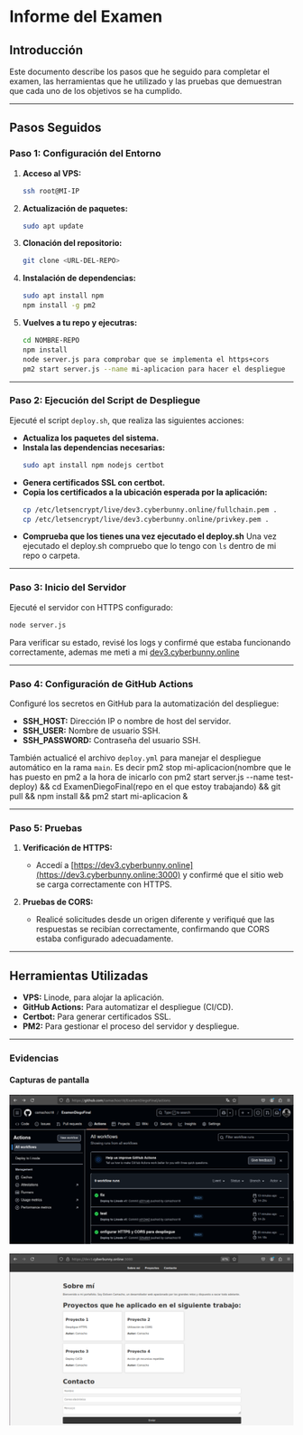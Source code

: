 # Informe del Examen

## Introducción

Este documento describe los pasos que he seguido para completar el examen, las herramientas que he utilizado y las pruebas que demuestran que cada uno de los objetivos se ha cumplido.

---

## Pasos Seguidos

### Paso 1: Configuración del Entorno

1. **Acceso al VPS:**
   ```sh
   ssh root@MI-IP
   ```
2. **Actualización de paquetes:**
   ```sh
   sudo apt update
   ```
3. **Clonación del repositorio:**
   ```sh
   git clone <URL-DEL-REPO>
   
   ```
4. **Instalación de dependencias:**
   ```sh
   sudo apt install npm
   npm install -g pm2
   
   ```
5. **Vuelves a tu repo y ejecutras:**
      ```sh
   cd NOMBRE-REPO
   npm install
   node server.js para comprobar que se implementa el https+cors
   pm2 start server.js --name mi-aplicacion para hacer el despliegue
   ```
---

### Paso 2: Ejecución del Script de Despliegue

Ejecuté el script `deploy.sh`, que realiza las siguientes acciones:

- **Actualiza los paquetes del sistema.**
- **Instala las dependencias necesarias:**
  ```sh
  sudo apt install npm nodejs certbot
  ```
- **Genera certificados SSL con certbot.**
- **Copia los certificados a la ubicación esperada por la aplicación:**
  ```sh
  cp /etc/letsencrypt/live/dev3.cyberbunny.online/fullchain.pem .
  cp /etc/letsencrypt/live/dev3.cyberbunny.online/privkey.pem .
  ```
- **Comprueba que los tienes una vez ejecutado el deploy.sh**
  Una vez ejecutado el deploy.sh compruebo que lo tengo con `ls` dentro de mi repo o carpeta.

---

### Paso 3: Inicio del Servidor

Ejecuté el servidor con HTTPS configurado:

```sh
node server.js
```

Para verificar su estado, revisé los logs y confirmé que estaba funcionando correctamente, ademas me meti a mi [dev3.cyberbunny.online](https://dev3.cyberbunny.online:3000)

---

### Paso 4: Configuración de GitHub Actions

Configuré los secretos en GitHub para la automatización del despliegue:

- **SSH_HOST:** Dirección IP o nombre de host del servidor.
- **SSH_USER:** Nombre de usuario SSH.
- **SSH_PASSWORD:** Contraseña del usuario SSH.

También actualicé el archivo `deploy.yml` para manejar el despliegue automático en la rama `main`. Es decir pm2 stop mi-aplicacion(nombre que le has puesto en pm2 a la hora de inicarlo con pm2 start server.js --name test-deploy) && cd ExamenDiegoFinal(repo en el que estoy trabajando) && git pull && npm install && pm2 start mi-aplicacion &



---

### Paso 5: Pruebas

1. **Verificación de HTTPS:**
   - Accedí a [https://dev3.cyberbunny.online](https://dev3.cyberbunny.online:3000) y confirmé que el sitio web se carga correctamente con HTTPS.

2. **Pruebas de CORS:**
   - Realicé solicitudes desde un origen diferente y verifiqué que las respuestas se recibían correctamente, confirmando que CORS estaba configurado adecuadamente.

---

## Herramientas Utilizadas

- **VPS:** Linode, para alojar la aplicación.
- **GitHub Actions:** Para automatizar el despliegue (CI/CD).
- **Certbot:** Para generar certificados SSL.
- **PM2:** Para gestionar el proceso del servidor y despliegue.

---

### Evidencias

#### Capturas de pantalla

![Configuración del despliegue](image-1.png)

![Pruebas de CORS y HTTPS](image.png)

